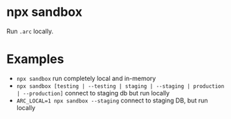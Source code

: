 # npx sandbox

Run `.arc` locally.

# Examples

- `npx sandbox` run completely local and in-memory
- `npx sandbox [testing | --testing | staging | --staging | production | --production]` connect to staging db but run locally
- `ARC_LOCAL=1 npx sandbox --staging` connect to staging DB, but run locally

